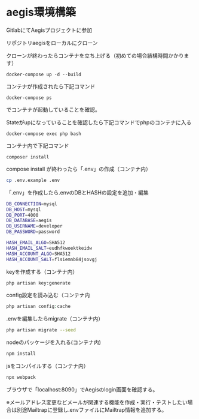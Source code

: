 # aegis環境構築

GitlabにてAegisプロジェクトに参加

リポジトリaegisをローカルにクローン

クローンが終わったらコンテナを立ち上げる（初めての場合結構時間かかります）

```docker
docker-compose up -d --build
```

コンテナが作成されたら下記コマンド

```docker
docker-compose ps
```

でコンテナが起動していることを確認。

Stateがupになっていることを確認したら下記コマンドでphpのコンテナに入る

```docker
docker-compose exec php bash
```

コンテナ内で下記コマンド

```docker
composer install
```

compose install が終わったら「.env」の作成（コンテナ内）

```bash
cp .env.example .env

```

「.env」を作成したら.envのDBとHASHの設定を追加・編集

```bash
DB_CONNECTION=mysql
DB_HOST=mysql
DB_PORT=4000
DB_DATABASE=aegis
DB_USERNAME=developer
DB_PASSWORD=password

HASH_EMAIL_ALGO=SHA512
HASH_EMAIL_SALT=eudhfkwoektkeidw
HASH_ACCOUNT_ALGO=SHA512
HASH_ACCOUNT_SALT=flsiemnb84jsovgj
```

keyを作成する（コンテナ内）

```bash
php artisan key:generate 
```

config設定を読み込む（コンテナ内

```php
php artisan config:cache
```

.envを編集したらmigrate（コンテナ内）

```bash
php artisan migrate --seed
```

nodeのパッケージを入れる(コンテナ内)

```sql
npm install
```

jsをコンパイルする（コンテナ内）

```bash
npx webpack
```

ブラウザで「localhost:8090」でAegisのlogin画面を確認する。

※メールアドレス変更などメールが関連する機能を作成・実行・テストしたい場合は別途Mailtrapに登録し.envファイルにMailtrap情報を追加する。
